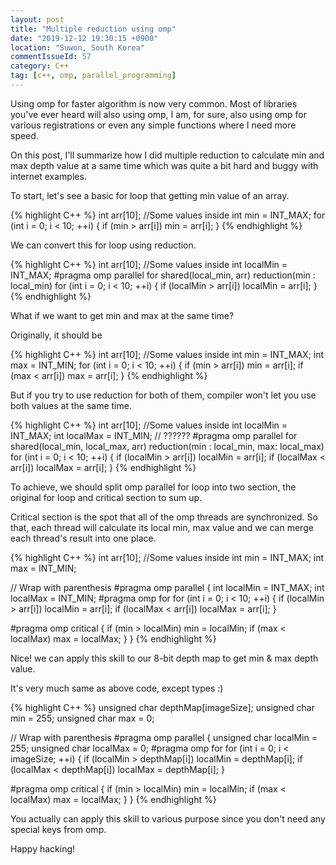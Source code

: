 ```yaml
---
layout: post
title: "Multiple reduction using omp"
date: "2019-12-12 19:30:15 +0900"
location: "Suwon, South Korea"
commentIssueId: 57
category: C++
tag: [c++, omp, parallel_programming]
---
```


Using omp for faster algorithm is now very common. Most of libraries you've ever heard will also using omp, I am, for sure, also using omp for various registrations or even any simple functions where I need more speed.

On this post, I'll summarize how I did multiple reduction to calculate min and max depth value at a same time which was quite a bit hard and buggy with internet examples.

To start, let's see a basic for loop that getting min value of an array.

{% highlight C++ %}
int arr[10]; //Some values inside
int min = INT_MAX;
for (int i = 0; i < 10; ++i)
{
    if (min > arr[i]) min = arr[i];
}
{% endhighlight %}

We can convert this for loop using reduction.

{% highlight C++ %}
int arr[10]; //Some values inside
int localMin = INT_MAX;
#pragma omp parallel for shared(local_min, arr) reduction(min : local_min)
    for (int i = 0; i < 10; ++i)
    {
        if (localMin > arr[i]) localMin = arr[i];
    }
{% endhighlight %}

What if we want to get min and max at the same time?

Originally, it should be

{% highlight C++ %}
int arr[10]; //Some values inside
int min = INT_MAX;
int max = INT_MIN;
for (int i = 0; i < 10; ++i)
{
    if (min > arr[i]) min = arr[i];
    if (max < arr[i]) max = arr[i];
}
{% endhighlight %}

But if you try to use reduction for both of them, compiler won't let you use both values at the same time.

{% highlight C++ %}
int arr[10]; //Some values inside
int localMin = INT_MAX;
int localMax = INT_MIN;
// ??????
#pragma omp parallel for shared(local_min, local_max, arr) reduction(min : local_min, max: local_max)
    for (int i = 0; i < 10; ++i)
    {
        if (localMin > arr[i]) localMin = arr[i];
        if (localMax < arr[i]) localMax = arr[i];
    }
{% endhighlight %}

To achieve, we should split omp parallel for loop into two section, the original for loop and critical section to sum up.

 Critical section is the spot that all of the omp threads are synchronized. So that, each thread will calculate its local min, max value and we can merge each thread's result into one place.

{% highlight C++ %}
int arr[10]; //Some values inside
int min = INT_MAX;
int max = INT_MIN;

// Wrap with parenthesis
#pragma omp parallel
{
    int localMin = INT_MAX;
    int localMax = INT_MIN;
#pragma omp for
    for (int i = 0; i < 10; ++i)
    {
        if (localMin > arr[i]) localMin = arr[i];
        if (localMax < arr[i]) localMax = arr[i];
    }

#pragma omp critical
    {
        if (min > localMin) min = localMin;
        if (max < localMax) max = localMax;
    }
}
{% endhighlight %}

Nice! we can apply this skill to our 8-bit depth map to get min & max depth value.

It's very much same as above code, except types :)

{% highlight C++ %}
unsigned char depthMap[imageSize];
unsigned char min = 255;
unsigned char max = 0;

// Wrap with parenthesis
#pragma omp parallel
{
    unsigned char localMin = 255;
    unsigned char localMax = 0;
#pragma omp for
    for (int i = 0; i < imageSize; ++i)
    {
        if (localMin > depthMap[i]) localMin = depthMap[i];
        if (localMax < depthMap[i]) localMax = depthMap[i];
    }

#pragma omp critical
    {
        if (min > localMin) min = localMin;
        if (max < localMax) max = localMax;
    }
}
{% endhighlight %}

You actually can apply this skill to various purpose since you don't need any special keys from omp.

Happy hacking!
